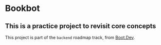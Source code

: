 # Bookbot

## This is a practice project to revisit core concepts

This project is part of the `backend` roadmap track, from [Boot.Dev](https://boot.dev).
